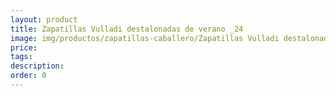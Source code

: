 ```yaml
---
layout: product
title: Zapatillas Vulladi destalonadas de verano _24
image: img/productos/zapatillas-caballero/Zapatillas Vulladi destalonadas de verano _24.webp
price: 
tags: 
description: 
order: 0
---
```

